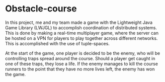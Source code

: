 # Obstacle-course
In this project, me and my team made a game with the Lightweight Java Game Library (LWJGL) to accomplish coordination of distributed systems. This is done by making a real-time multiplayer game, where the server can be hosted on a VPN for 
players to play together across different networks. This is accomplished with the use of tuple-spaces. 
  
At the start of the game, one player is decided to be the enemy,
who will be controlling traps spread around the course. Should a player
get caught in one of these traps, they lose a life. If the enemy manages to
kill the course runners to the point that they have no more lives left, the
enemy has won the game.
